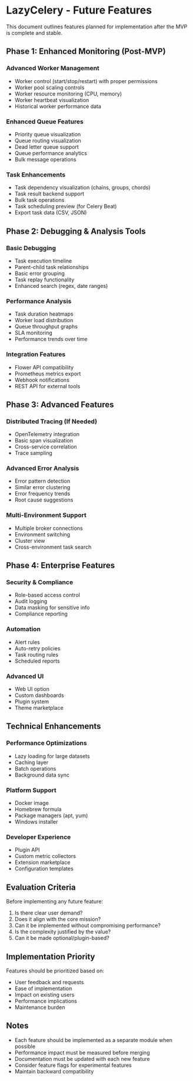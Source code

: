 # LazyCelery - Future Features

This document outlines features planned for implementation after the MVP is complete and stable.

## Phase 1: Enhanced Monitoring (Post-MVP)

### Advanced Worker Management
- Worker control (start/stop/restart) with proper permissions
- Worker pool scaling controls
- Worker resource monitoring (CPU, memory)
- Worker heartbeat visualization
- Historical worker performance data

### Enhanced Queue Features
- Priority queue visualization
- Queue routing visualization
- Dead letter queue support
- Queue performance analytics
- Bulk message operations

### Task Enhancements
- Task dependency visualization (chains, groups, chords)
- Task result backend support
- Bulk task operations
- Task scheduling preview (for Celery Beat)
- Export task data (CSV, JSON)

## Phase 2: Debugging & Analysis Tools

### Basic Debugging
- Task execution timeline
- Parent-child task relationships
- Basic error grouping
- Task replay functionality
- Enhanced search (regex, date ranges)

### Performance Analysis
- Task duration heatmaps
- Worker load distribution
- Queue throughput graphs
- SLA monitoring
- Performance trends over time

### Integration Features
- Flower API compatibility
- Prometheus metrics export
- Webhook notifications
- REST API for external tools

## Phase 3: Advanced Features

### Distributed Tracing (If Needed)
- OpenTelemetry integration
- Basic span visualization
- Cross-service correlation
- Trace sampling

### Advanced Error Analysis
- Error pattern detection
- Similar error clustering
- Error frequency trends
- Root cause suggestions

### Multi-Environment Support
- Multiple broker connections
- Environment switching
- Cluster view
- Cross-environment task search

## Phase 4: Enterprise Features

### Security & Compliance
- Role-based access control
- Audit logging
- Data masking for sensitive info
- Compliance reporting

### Automation
- Alert rules
- Auto-retry policies
- Task routing rules
- Scheduled reports

### Advanced UI
- Web UI option
- Custom dashboards
- Plugin system
- Theme marketplace

## Technical Enhancements

### Performance Optimizations
- Lazy loading for large datasets
- Caching layer
- Batch operations
- Background data sync

### Platform Support
- Docker image
- Homebrew formula
- Package managers (apt, yum)
- Windows installer

### Developer Experience
- Plugin API
- Custom metric collectors
- Extension marketplace
- Configuration templates

## Evaluation Criteria

Before implementing any future feature:
1. Is there clear user demand?
2. Does it align with the core mission?
3. Can it be implemented without compromising performance?
4. Is the complexity justified by the value?
5. Can it be made optional/plugin-based?

## Implementation Priority

Features should be prioritized based on:
- User feedback and requests
- Ease of implementation
- Impact on existing users
- Performance implications
- Maintenance burden

## Notes

- Each feature should be implemented as a separate module when possible
- Performance impact must be measured before merging
- Documentation must be updated with each new feature
- Consider feature flags for experimental features
- Maintain backward compatibility